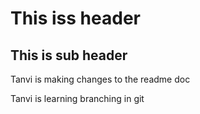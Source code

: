 # This iss header

## This is sub header

Tanvi is making changes to the readme doc

Tanvi is learning branching in git
